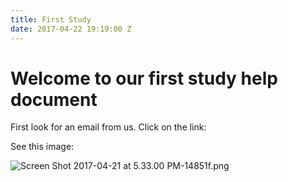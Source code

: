 ```yaml
---
title: First Study
date: 2017-04-22 19:19:00 Z
---
```


# Welcome to our first study help document

First look for an email from us. Click on the link: [](http://edc.lexent.bio)

See this image:

![Screen Shot 2017-04-21 at 5.33.00 PM-14851f.png](/uploads/Screen%20Shot%202017-04-21%20at%205.33.00%20PM-14851f.png)